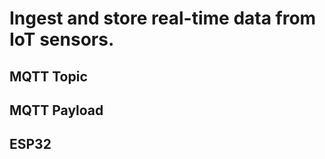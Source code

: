 # Ingest and store real-time data from IoT sensors.

## MQTT Topic


## MQTT Payload


## ESP32

```cpp

```